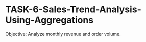 # TASK-6-Sales-Trend-Analysis-Using-Aggregations
Objective: Analyze monthly revenue and order volume.

